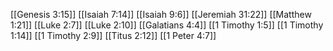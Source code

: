 [[Genesis 3:15]]
[[Isaiah 7:14]]
[[Isaiah 9:6]]
[[Jeremiah 31:22]]
[[Matthew 1:21]]
[[Luke 2:7]]
[[Luke 2:10]]
[[Galatians 4:4]]
[[1 Timothy 1:5]]
[[1 Timothy 1:14]]
[[1 Timothy 2:9]]
[[Titus 2:12]]
[[1 Peter 4:7]]
